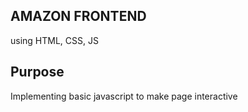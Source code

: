 ## AMAZON FRONTEND 

using HTML, CSS, JS


## Purpose

Implementing basic javascript to make page interactive
